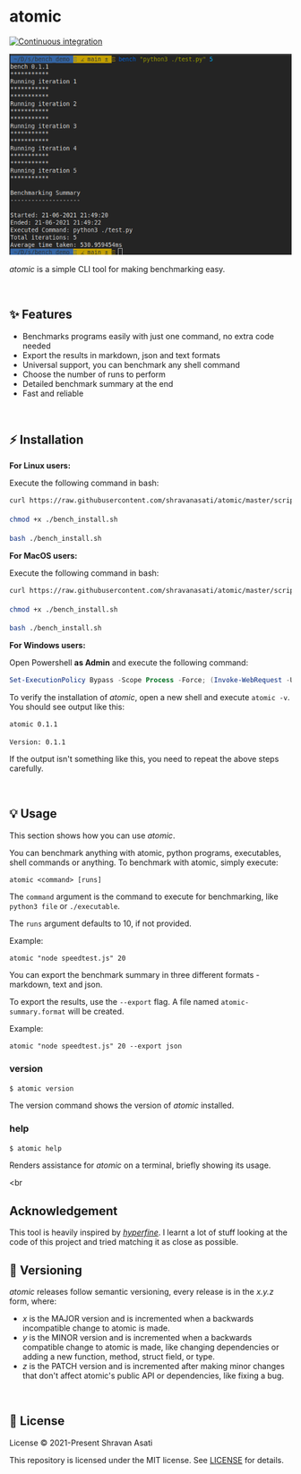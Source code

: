 # atomic

[![Continuous integration](https://github.com/shravanasati/atomic/actions/workflows/integrate.yml/badge.svg)](https://github.com/shravanasati/atomic/actions/workflows/integrate.yml)

![bench_demo](assets/demo.png)


*atomic* is a simple CLI tool for making benchmarking easy.


<br>

## ✨ Features

- Benchmarks programs easily with just one command, no extra code needed
- Export the results in markdown, json and text formats
- Universal support, you can benchmark any shell command 
- Choose the number of runs to perform
- Detailed benchmark summary at the end
- Fast and reliable

<br>

## ⚡️ Installation

**For Linux users:**

Execute the following command in bash:

```bash
curl https://raw.githubusercontent.com/shravanasati/atomic/master/scripts/linux_install.sh > bench_install.sh

chmod +x ./bench_install.sh

bash ./bench_install.sh
```


**For MacOS users:**

Execute the following command in bash:

```bash
curl https://raw.githubusercontent.com/shravanasati/atomic/master/scripts/macos_install.sh > bench_install.sh

chmod +x ./bench_install.sh

bash ./bench_install.sh
```

**For Windows users:**

Open Powershell **as Admin** and execute the following command:
```powershell
Set-ExecutionPolicy Bypass -Scope Process -Force; (Invoke-WebRequest -Uri https://raw.githubusercontent.com/shravanasati/atomic/master/scripts/windows_install.ps1 -UseBasicParsing).Content | powershell -
```

To verify the installation of *atomic*, open a new shell and execute `atomic -v`. You should see output like this:
```
atomic 0.1.1

Version: 0.1.1
```
If the output isn't something like this, you need to repeat the above steps carefully.


<br>

## 💡 Usage
This section shows how you can use *atomic*.


You can benchmark anything with atomic, python programs, executables, shell commands or anything. To benchmark with atomic, simply execute:

```
atomic <command> [runs]
```

The `command` argument is the command to execute for benchmarking, like `python3 file` or `./executable`.

The `runs` argument defaults to 10, if not provided.

Example:
```
atomic "node speedtest.js" 20
```

You can export the benchmark summary in three different formats - markdown, text and json.

To export the results, use the `--export` flag. A file named `atomic-summary.format` will be created.

Example:
```
atomic "node speedtest.js" 20 --export json
```


### version
`$ atomic version`
>
The version command shows the version of *atomic* installed.

### help
`$ atomic help`

Renders assistance for *atomic* on a terminal, briefly showing its usage.

<br

## Acknowledgement

This tool is heavily inspired by [*hyperfine*](https://github.com/sharkdp/hyperfine). I learnt a lot of stuff looking at the code of this project and tried matching it as close as possible.

## 🔖 Versioning
*atomic* releases follow semantic versioning, every release is in the *x.y.z* form, where:
- *x* is the MAJOR version and is incremented when a backwards incompatible change to atomic is made.
- *y* is the MINOR version and is incremented when a backwards compatible change to atomic is made, like changing dependencies or adding a new function, method, struct field, or type.
- *z* is the PATCH version and is incremented after making minor changes that don't affect atomic's public API or dependencies, like fixing a bug.

<br>

## 📄 License
License
© 2021-Present Shravan Asati

This repository is licensed under the MIT license. See [LICENSE](LICENSE) for details.

<br>
